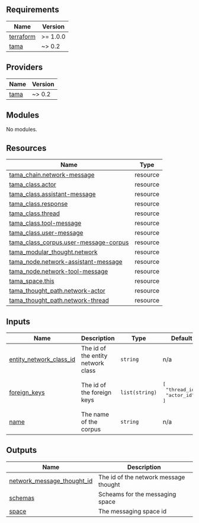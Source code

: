 <!-- BEGIN_TF_DOCS -->
## Requirements

| Name | Version |
|------|---------|
| <a name="requirement_terraform"></a> [terraform](#requirement\_terraform) | >= 1.0.0 |
| <a name="requirement_tama"></a> [tama](#requirement\_tama) | ~> 0.2 |

## Providers

| Name | Version |
|------|---------|
| <a name="provider_tama"></a> [tama](#provider\_tama) | ~> 0.2 |

## Modules

No modules.

## Resources

| Name | Type |
|------|------|
| [tama_chain.network-message](https://registry.terraform.io/providers/upmaru/tama/latest/docs/resources/chain) | resource |
| [tama_class.actor](https://registry.terraform.io/providers/upmaru/tama/latest/docs/resources/class) | resource |
| [tama_class.assistant-message](https://registry.terraform.io/providers/upmaru/tama/latest/docs/resources/class) | resource |
| [tama_class.response](https://registry.terraform.io/providers/upmaru/tama/latest/docs/resources/class) | resource |
| [tama_class.thread](https://registry.terraform.io/providers/upmaru/tama/latest/docs/resources/class) | resource |
| [tama_class.tool-message](https://registry.terraform.io/providers/upmaru/tama/latest/docs/resources/class) | resource |
| [tama_class.user-message](https://registry.terraform.io/providers/upmaru/tama/latest/docs/resources/class) | resource |
| [tama_class_corpus.user-message-corpus](https://registry.terraform.io/providers/upmaru/tama/latest/docs/resources/class_corpus) | resource |
| [tama_modular_thought.network](https://registry.terraform.io/providers/upmaru/tama/latest/docs/resources/modular_thought) | resource |
| [tama_node.network-assistant-message](https://registry.terraform.io/providers/upmaru/tama/latest/docs/resources/node) | resource |
| [tama_node.network-tool-message](https://registry.terraform.io/providers/upmaru/tama/latest/docs/resources/node) | resource |
| [tama_space.this](https://registry.terraform.io/providers/upmaru/tama/latest/docs/resources/space) | resource |
| [tama_thought_path.network-actor](https://registry.terraform.io/providers/upmaru/tama/latest/docs/resources/thought_path) | resource |
| [tama_thought_path.network-thread](https://registry.terraform.io/providers/upmaru/tama/latest/docs/resources/thought_path) | resource |

## Inputs

| Name | Description | Type | Default | Required |
|------|-------------|------|---------|:--------:|
| <a name="input_entity_network_class_id"></a> [entity\_network\_class\_id](#input\_entity\_network\_class\_id) | The id of the entity network class | `string` | n/a | yes |
| <a name="input_foreign_keys"></a> [foreign\_keys](#input\_foreign\_keys) | The id of the foreign keys | `list(string)` | <pre>[<br/>  "thread_id",<br/>  "actor_id"<br/>]</pre> | no |
| <a name="input_name"></a> [name](#input\_name) | The name of the corpus | `string` | n/a | yes |

## Outputs

| Name | Description |
|------|-------------|
| <a name="output_network_message_thought_id"></a> [network\_message\_thought\_id](#output\_network\_message\_thought\_id) | The id of the network message thought |
| <a name="output_schemas"></a> [schemas](#output\_schemas) | Scheams for the messaging space |
| <a name="output_space"></a> [space](#output\_space) | The messaging space id |
<!-- END_TF_DOCS -->